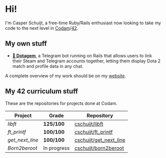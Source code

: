 # Hi!
I'm Casper Schuijt, a free-time Ruby/Rails enthusiast now looking to take my code to the next level in [Codam](https://codam.nl)/[42](https://42network.org).

## My own stuff
* __[💎 Dotagem](https://github.com/dotagem/dotagem)__, a Telegram bot running on Rails that allows users to link their Steam and Telegram accounts together, letting them display Dota 2 match and profile data in any chat.

A complete overview of my work should be on my [website](https://cschuijt.nl).

## My 42 curriculum stuff
These are the repositories for projects done at Codam.

| Project | Grade | Repository |
| ------- | ----- | ---------- |
| *libft* | **125/100** | [cschuijt/libft](https://github.com/cschuijt/libft) |
| *ft_printf* | **100/100** | [cschuijt/ft_printf](https://github.com/cschuijt/ft_printf) |
| *get_next_line* | **100/100** |  [cschuijt/get_next_line](https://github.com/cschuijt/get_next_line) |
| *Born2beroot* | In progress | [cschuijt/born2beroot](https://github.com/cschuijt/born2beroot) |
